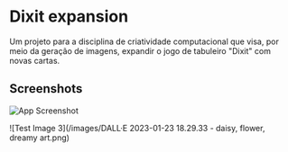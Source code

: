 
# Dixit expansion

Um projeto para a disciplina de criatividade computacional que visa, por meio da geração de imagens, expandir o jogo de tabuleiro "Dixit" com novas cartas.


## Screenshots

![App Screenshot](https://github.com/joaomadruga/dixit_expansion/blob/main/images/DALL%C2%B7E%202023-01-23%2018.29.33%20-%20daisy,%20flower,%20dreamy%20art.png?raw=true)

![Test Image 3](/images/DALL·E 2023-01-23 18.29.33 - daisy, flower, dreamy art.png)
